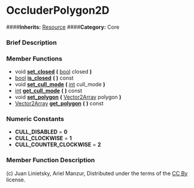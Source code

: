 #  OccluderPolygon2D  
####**Inherits:** [Resource](class_resource)
####**Category:** Core

###  Brief Description  


###  Member Functions 
  * void  **[set&#95;closed](#set_closed)**  **(** [bool](class_bool) closed  **)**
  * [bool](class_bool)  **[is&#95;closed](#is_closed)**  **(** **)** const
  * void  **[set&#95;cull&#95;mode](#set_cull_mode)**  **(** [int](class_int) cull_mode  **)**
  * [int](class_int)  **[get&#95;cull&#95;mode](#get_cull_mode)**  **(** **)** const
  * void  **[set&#95;polygon](#set_polygon)**  **(** [Vector2Array](class_vector2array) polygon  **)**
  * [Vector2Array](class_vector2array)  **[get&#95;polygon](#get_polygon)**  **(** **)** const

###  Numeric Constants  
  * **CULL_DISABLED** = **0**
  * **CULL_CLOCKWISE** = **1**
  * **CULL_COUNTER_CLOCKWISE** = **2**

###  Member Function Description  


(c) Juan Linietsky, Ariel Manzur, Distributed under the terms of the [CC By](https://creativecommons.org/licenses/by/3.0/legalcode) license.
